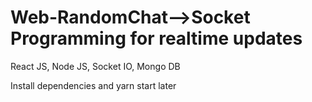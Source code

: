 # Web-RandomChat-->Socket Programming for realtime updates
React JS, Node JS, Socket IO, Mongo DB



Install dependencies and yarn start later



